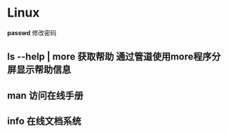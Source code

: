 # Linux

**passwd** 
修改密码

**ls --help | more** 
获取帮助 通过管道使用more程序分屏显示帮助信息
----
**man** 
访问在线手册
----
**info** 
在线文档系统
----

